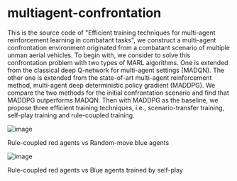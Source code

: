 # multiagent-confrontation
This is the source code of "Efficient training techniques for multi-agent reinforcement learning in combatant tasks", 
we construct a multi-agent confrontation environment originated from a combatant scenario of multiple unman aerial vehicles. 
To begin with, we consider to solve this confrontation problem with two types of MARL algorithms. 
One is extended from the classical deep Q-network for multi-agent settings (MADQN). 
The other one is extended from the state-of-art multi-agent reinforcement method, multi-agent deep deterministic policy gradient (MADDPG). 
We compare the two methods for the initial confrontation scenario and find that MADDPG outperforms MADQN. 
Then with MADDPG as the baseline, we propose three efficient training techniques, i.e., scenario-transfer training, self-play training and rule-coupled training.

![image](https://github.com/sanjinzhi/multiagent-confrontation/blob/master/Rule-coupled%20vs%20Random.gif)

Rule-coupled red agents vs Random-move blue agents

![image](https://github.com/sanjinzhi/multiagent-confrontation/blob/master/Rule-coupled%20vs%20Selfplay.gif)

Rule-coupled red agents vs Blue agents trained by self-play
